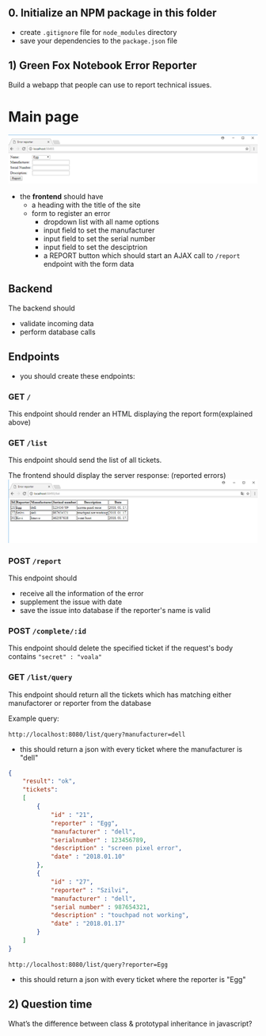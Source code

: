 ## 0. Initialize an NPM package in this folder
 - create `.gitignore` file for `node_modules` directory
 - save your dependencies to the `package.json` file


## 1) Green Fox Notebook Error Reporter

Build a webapp that people can use to report technical issues.

# Main page

![main](assets/corsac-ori-form.png)

- the **frontend** should have
    - a heading with the title of the site
    - form to register an error
      - dropdown list with all name options
      - input field to set the manufacturer
      - input field to set the serial number
      - input field to set the desciptrion
      - a REPORT button which should start an AJAX call to `/report` endpoint with the form data

## Backend
The backend should
  - validate incoming data
  - perform database calls

## Endpoints
- you should create these endpoints:

### GET `/`
This endpoint should render an HTML displaying the report form(explained above)

### GET `/list`
This endpoint should send the list of all tickets.

The frontend should display the server response: (reported errors)
![list example](assets/corsac-ori-list.png)

### POST `/report`
This endpoint should 
  - receive all the information of the error
  - supplement the issue with date
  - save the issue into database if the reporter's name is valid

### POST `/complete/:id`
This endpoint should delete the specified ticket if the request's body contains `"secret" : "voala"`
  
### GET `/list/query`
This endpoint should return all the tickets which has matching either manufactorer or reporter from the database

Example query:

`http://localhost:8080/list/query?manufacturer=dell`

- this should return a json with every ticket where the manufacturer is "dell"

```json
{
    "result": "ok",
    "tickets":
    [
        {
            "id" : "21",
            "reporter" : "Egg",
            "manufacturer" : "dell",
            "serialnumber" : 123456789,
            "description" : "screen pixel error",
            "date" : "2018.01.10"
        },
        {
            "id" : "27",
            "reporter" : "Szilvi",
            "manufacturer" : "dell",
            "serial number" : 987654321,
            "description" : "touchpad not working",
            "date" : "2018.01.17"
        }
    ]
}
```

`http://localhost:8080/list/query?reporter=Egg`

- this should return a json with every ticket where the reporter is "Egg"

## 2) Question time
  What’s the difference between class & prototypal inheritance in javascript?
